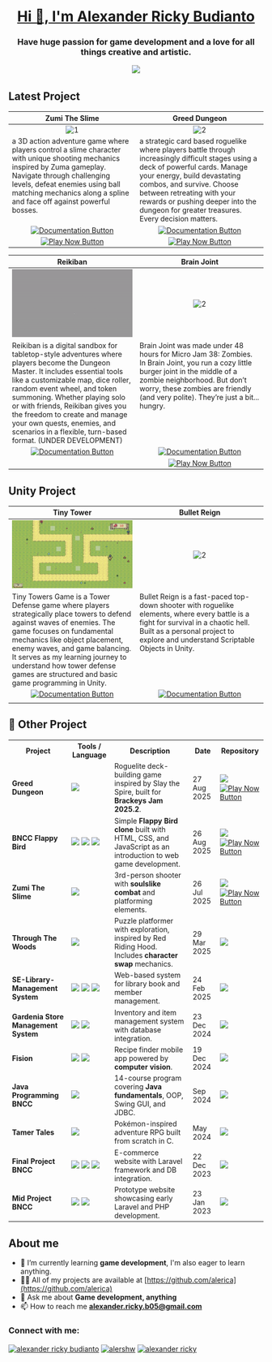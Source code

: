 <h1 align="center"> <a href="https://alerica.github.io/">Hi 👋, I'm Alexander Ricky Budianto</a></h1>
<h3 align="center">Have huge passion for game development and a love for all things creative and artistic.</h3>

<p align="center">
  <a href="https://alerica.itch.io/">
    <img src="https://img.shields.io/badge/Itch.io-View%20Page-red?style=for-the-badge&logo=itch.io" />
  </a>
</p>

## **Latest Project**
<table width="100%">
  <thead>
    <tr>
      <th width="50%" align="center"><a>Zumi The Slime</a></th> <!--tittle-->
      <th width="50%" align="center"><a>Greed Dungeon</a></th> <!--tittle-->
    </tr>
  </thead>
  <tbody>
    <tr>
      <td align="center">
        <img src="https://github.com/adxze/adxze/blob/main/ZumiGif/ZumiMain.gif" alt="1" style="width:100%;height:auto;">
      </td>
      <td align="center">
        <img src="https://github.com/adxze/adxze/blob/main/GDpic/Screenshot%202025-10-03%20at%2015.40.16.png" alt="2" style="width:100%;height:auto;">
      </td>
    </tr>
    <tr>
      <td valign="text-top">a 3D action adventure game where players control a slime character with unique shooting mechanics inspired by Zuma gameplay. Navigate through challenging levels, defeat enemies using ball matching mechanics along a spline and face off against powerful bosses.</td> <!--desc-->
      <td valign="text-top">a strategic card based roguelike where players battle through increasingly difficult stages using a deck of powerful cards. Manage your energy, build devastating combos, and survive. Choose between retreating with your rewards or pushing deeper into the dungeon for greater treasures. Every decision matters.</td> <!--desc-->
    </tr>
    <tr>
      <td align="center">
        <a href="https://github.com/Alerica/Zumi-The-Slime">
        <img src="https://img.shields.io/badge/Documentation-007BFF?style=for-the-badge&logoColor=white" alt="Documentation Button"/>
        </a>
      </td> <!--link1-->
      <td align="center">
        <a href="https://github.com/Alerica/Greed-Dungeon">
        <img src="https://img.shields.io/badge/Documentation-007BFF?style=for-the-badge&logoColor=white" alt="Documentation Button"/>
        </a>
      </td> <!--link2-->
    </tr>
    <tr>
      <td align="center">
        <a href="https://alerica.itch.io/127-liminal-collective-student-zumi-the-slime">
        <img src="https://img.shields.io/badge/Play%20Now-DC3545?style=for-the-badge&logoColor=white" alt="Play Now Button"/>
        </a>
      </td> <!--link1-->
      <td align="center">
        <a href="https://alerica.itch.io/greed-dungeon">
        <img src="https://img.shields.io/badge/Play%20Now-DC3545?style=for-the-badge&logoColor=white" alt="Play Now Button"/>
        </a>
      </td> <!--link2-->
    </tr>
  </tbody>
</table>


<table width="100%">
  <thead>
    <tr>
      <th width="50%" align="center"><a>Reikiban</a></th> <!--tittle-->
      <th width="50%" align="center"><a>Brain Joint</a></th> <!--tittle-->
    </tr>
  </thead>
  <tbody>
    <tr>
      <td align="center">
        <img src="https://github.com/Alerica/Reikiban-The-DND-Tools/blob/main/Reikiban-Clip.gif" alt="1" style="width:100%;height:auto;">
      </td>
      <td align="center">
        <img src="https://github.com/Alerica/Brain-Joint/blob/main/Brain%20Joint%20Clip.gif" alt="2" style="width:100%;height:auto;">
      </td>
    </tr>
    <tr>
      <td valign="text-top">Reikiban is a digital sandbox for tabletop-style adventures where players become the Dungeon Master. It includes essential tools like a customizable map, dice roller, random event wheel, and token summoning. Whether playing solo or with friends, Reikiban gives you the freedom to create and manage your own quests, enemies, and scenarios in a flexible, turn-based format. (UNDER DEVELOPMENT)</td> <!--desc-->
      <td valign="text-top">Brain Joint was made under 48 hours for Micro Jam 38: Zombies. In Brain Joint, you run a cozy little burger joint in the middle of a zombie neighborhood. But don’t worry, these zombies are friendly (and very polite). They’re just a bit... hungry. </td> <!--desc-->
    </tr>
    <tr>
      <td align="center">
        <a href="https://github.com/Alerica/Reikiban-The-DND-Tools">
        <img src="https://img.shields.io/badge/Documentation-007BFF?style=for-the-badge&logoColor=white" alt="Documentation Button"/>
        </a>
      </td> <!--link1-->
      <td align="center">
        <a href="https://github.com/Alerica/Brain-Joint/tree/main">
        <img src="https://img.shields.io/badge/Documentation-007BFF?style=for-the-badge&logoColor=white" alt="Documentation Button"/>
        </a>
      </td> <!--link2-->
    </tr>
    <tr>
      <td align="center"></td> <!--link1-->
      <td align="center">
        <a href="https://alerica.itch.io/brain-joint">
        <img src="https://img.shields.io/badge/Play%20Now-DC3545?style=for-the-badge&logoColor=white" alt="Play Now Button"/>
        </a>
      </td> <!--link2-->
    </tr>
  </tbody>
</table>

## **Unity Project**


<table width="100%">
  <thead>
    <tr>
      <th width="50%" align="center"><a>Tiny Tower</a></th> <!--tittle-->
      <th width="50%" align="center"><a>Bullet Reign</a></th> <!--tittle-->
    </tr>
  </thead>
  <tbody>
    <tr>
      <td align="center">
        <img src="https://github.com/Alerica/Alerica/blob/main/Tiny-Tower-Clip.gif" alt="1" style="width:100%;height:auto;">
      </td>
      <td align="center">
        <img src="https://github.com/Alerica/Alerica/blob/main/Bullet-Reign-Clip.gif" alt="2" style="width:100%;height:auto;">
      </td>
    </tr>
    <tr>
      <td valign="text-top">Tiny Towers Game is a Tower Defense game where players strategically place towers to defend against waves of enemies. The game focuses on fundamental mechanics like object placement, enemy waves, and game balancing. It serves as my learning journey to understand how tower defense games are structured and basic game programming in Unity.</td> <!--desc-->
      <td valign="text-top">Bullet Reign is a fast-paced top-down shooter with roguelike elements, where every battle is a fight for survival in a chaotic hell. Built as a personal project to explore and understand Scriptable Objects in Unity. </td> <!--desc-->
    </tr>
    <tr>
      <td align="center">
        <a href="https://github.com/Alerica/Tiny-Towers">
        <img src="https://img.shields.io/badge/Documentation-007BFF?style=for-the-badge&logoColor=white" alt="Documentation Button"/>
        </a>
      </td> <!--link1-->
      <td align="center">
        <a href="https://github.com/Alerica/Bullet-Reign">
        <img src="https://img.shields.io/badge/Documentation-007BFF?style=for-the-badge&logoColor=white" alt="Documentation Button"/>
        </a>
      </td> <!--link2-->
    </tr>
    <tr>
      <td align="center"></td> <!--link1-->
      <td align="center"></td> <!--link2-->
    </tr>
  </tbody>
</table>

## 📂 Other Project
<table>
  <tr>
    <th>Project</th>
    <th>Tools / Language</th>
    <th>Description</th>
    <th>Date</th>
    <th>Repository</th>
  </tr>

  <tr>
    <td><b>Greed Dungeon</b></td>
    <td>
      <img src="https://img.shields.io/badge/Unity-100000?style=for-the-badge&logo=unity&logoColor=white"/>
    </td>
    <td>Roguelite deck-building game inspired by Slay the Spire, built for <b>Brackeys Jam 2025.2</b>.</td>
    <td>27 Aug 2025</td>
    <td><img src="https://img.shields.io/badge/Private%20Repo-808080?style=for-the-badge&logo=lock&logoColor=white"/>
       <a href="https://alerica.itch.io/greed-dungeon">
        <img src="https://img.shields.io/badge/Play%20Now-DC3545?style=for-the-badge&logoColor=white" alt="Play Now Button"/>
        </a>
    </td>
  </tr>

  <tr>
    <td><b>BNCC Flappy Bird</b></td>
    <td>
      <img src="https://img.shields.io/badge/HTML5-E34F26?style=for-the-badge&logo=html5&logoColor=white"/>
      <img src="https://img.shields.io/badge/CSS3-1572B6?style=for-the-badge&logo=css3&logoColor=white"/>
      <img src="https://img.shields.io/badge/JavaScript-F7DF1E?style=for-the-badge&logo=javascript&logoColor=black"/>
    </td>
    <td>Simple <b>Flappy Bird clone</b> built with HTML, CSS, and JavaScript as an introduction to web game development.</td>
    <td>26 Aug 2025</td>
    <td><a href="https://github.com/Alerica/BNCC-Games"><img src="https://img.shields.io/badge/Documentation-007BFF?style=for-the-badge&logoColor=white"/></a>
        <a href="https://github.com/Alerica/BNCC-Flappy-Bird">
        <img src="https://img.shields.io/badge/Play%20Now-DC3545?style=for-the-badge&logoColor=white" alt="Play Now Button"/>
        </a>
    </td>
</tr>


  <tr>
    <td><b>Zumi The Slime</b></td>
    <td>
      <img src="https://img.shields.io/badge/Unity-100000?style=for-the-badge&logo=unity&logoColor=white"/>
    </td>
    <td>3rd-person shooter with <b>soulslike combat</b> and platforming elements.</td>
    <td>26 Jul 2025</td>
    <td><img src="https://img.shields.io/badge/Private%20Repo-808080?style=for-the-badge&logo=lock&logoColor=white"/>
      <a href="https://alerica.itch.io/127-liminal-collective-student-zumi-the-slime">
        <img src="https://img.shields.io/badge/Play%20Now-DC3545?style=for-the-badge&logoColor=white" alt="Play Now Button"/>
        </a>
</td>
  </tr>

  <tr>
    <td><b>Through The Woods</b></td>
    <td>
      <img src="https://img.shields.io/badge/Unity-100000?style=for-the-badge&logo=unity&logoColor=white"/>
    </td>
    <td>Puzzle platformer with exploration, inspired by Red Riding Hood. Includes <b>character swap</b> mechanics.</td>
    <td>29 Mar 2025</td>
    <td><a href="https://github.com/Alerica/Through-The-Woods"><img src="https://img.shields.io/badge/Documentation-007BFF?style=for-the-badge&logoColor=white"/></a></td>
  </tr>

  <tr>
    <td><b>SE-Library-Management System</b></td>
    <td>
      <img src="https://img.shields.io/badge/HTML5-E34F26?style=for-the-badge&logo=html5&logoColor=white"/>
      <img src="https://img.shields.io/badge/CSS3-1572B6?style=for-the-badge&logo=css3&logoColor=white"/>
      <img src="https://img.shields.io/badge/JavaScript-F7DF1E?style=for-the-badge&logo=javascript&logoColor=black"/>
    </td>
    <td>Web-based system for library book and member management.</td>
    <td>24 Feb 2025</td>
    <td><a href="https://github.com/Alerica/SE-Library-Management-System"><img src="https://img.shields.io/badge/Documentation-007BFF?style=for-the-badge&logoColor=white"/></a></td>
  </tr>
  
  <tr>
    <td><b>Gardenia Store Management System</b></td>
    <td>
      <img src="https://img.shields.io/badge/Java-007396?style=for-the-badge&logo=openjdk&logoColor=white"/>
      <img src="https://img.shields.io/badge/MySQL-4479A1?style=for-the-badge&logo=mysql&logoColor=white"/>
    </td>
    <td>Inventory and item management system with database integration.</td>
    <td>23 Dec 2024</td>
    <td><a href="https://github.com/Alerica/Gardenia-Store-Management-System"><img src="https://img.shields.io/badge/Documentation-007BFF?style=for-the-badge&logoColor=white"/></a></td>
  </tr>
  
  <tr>
    <td><b>Fision</b></td>
    <td>
      <img src="https://img.shields.io/badge/Kotlin-7F52FF?style=for-the-badge&logo=kotlin&logoColor=white"/>
      <img src="https://img.shields.io/badge/YOLOv8-00FFFF?style=for-the-badge&logo=opencv&logoColor=black"/>
    </td>
    <td>Recipe finder mobile app powered by <b>computer vision</b>.</td>
    <td>19 Dec 2024</td>
    <td><a href="https://github.com/ShiroeWT/Fision"><img src="https://img.shields.io/badge/Documentation-007BFF?style=for-the-badge&logoColor=white"/></a></td>
  </tr>
  
  <tr>
    <td><b>Java Programming BNCC</b></td>
    <td>
      <img src="https://img.shields.io/badge/Java-007396?style=for-the-badge&logo=openjdk&logoColor=white"/>
    </td>
    <td>14-course program covering <b>Java fundamentals</b>, OOP, Swing GUI, and JDBC.</td>
    <td>Sep 2024</td>
    <td><a href="https://github.com/Alerica/JavaProgrammingBNCC"><img src="https://img.shields.io/badge/Documentation-007BFF?style=for-the-badge&logoColor=white"/></a></td>
  </tr>
  
  <tr>
    <td><b>Tamer Tales</b></td>
    <td>
      <img src="https://img.shields.io/badge/C-00599C?style=for-the-badge&logo=c&logoColor=white"/>
    </td>
    <td>Pokémon-inspired adventure RPG built from scratch in C.</td>
    <td>May 2024</td>
    <td><a href="https://github.com/Alerica/Tamer-Tales"><img src="https://img.shields.io/badge/Documentation-007BFF?style=for-the-badge&logoColor=white"/></a></td>
  </tr>
  
  <tr>
    <td><b>Final Project BNCC</b></td>
    <td>
      <img src="https://img.shields.io/badge/Laravel-FF2D20?style=for-the-badge&logo=laravel&logoColor=white"/>
      <img src="https://img.shields.io/badge/MySQL-4479A1?style=for-the-badge&logo=mysql&logoColor=white"/>
      <img src="https://img.shields.io/badge/Bootstrap-7952B3?style=for-the-badge&logo=bootstrap&logoColor=white"/>
    </td>
    <td>E-commerce website with Laravel framework and DB integration.</td>
    <td>22 Dec 2023</td>
    <td><a href="https://github.com/LukasMystic/BNCC-Final-Project/tree/main"><img src="https://img.shields.io/badge/Documentation-007BFF?style=for-the-badge&logoColor=white"/></a></td>
  </tr>
  
  <tr>
    <td><b>Mid Project BNCC</b></td>
    <td>
      <img src="https://img.shields.io/badge/Laravel-FF2D20?style=for-the-badge&logo=laravel&logoColor=white"/>
      <img src="https://img.shields.io/badge/PHP-777BB4?style=for-the-badge&logo=php&logoColor=white"/>
    </td>
    <td>Prototype website showcasing early Laravel and PHP development.</td>
    <td>23 Jan 2023</td>
    <td><a href="https://github.com/Alerica/MID-PROJECT-BNCC"><img src="https://img.shields.io/badge/Documentation-007BFF?style=for-the-badge&logoColor=white"/></a></td>
  </tr>
</table>



## About me
- 🌱 I’m currently learning **game development**, I'm also eager to learn anything.
- 👨‍💻 All of my projects are available at [https://github.com/alerica](https://github.com/alerica)
- 💬 Ask me about **Game development, anything**
- 📫 How to reach me **alexander.ricky.b05@gmail.com**

<h3 align="left">Connect with me:</h3>
<p align="left">
<a href="https://linkedin.com/in/alexander ricky budianto" target="blank"><img align="center" src="https://raw.githubusercontent.com/rahuldkjain/github-profile-readme-generator/master/src/images/icons/Social/linked-in-alt.svg" alt="alexander ricky budianto" height="30" width="40" /></a>
<a href="https://codeforces.com/profile/alershw" target="blank"><img align="center" src="https://raw.githubusercontent.com/rahuldkjain/github-profile-readme-generator/master/src/images/icons/Social/codeforces.svg" alt="alershw" height="30" width="40" /></a>
<a href="https://www.leetcode.com/alexander ricky" target="blank"><img align="center" src="https://raw.githubusercontent.com/rahuldkjain/github-profile-readme-generator/master/src/images/icons/Social/leet-code.svg" alt="alexander ricky" height="30" width="40" /></a>
</p>
